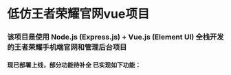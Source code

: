 # 低仿王者荣耀官网vue项目
### 该项目是使用 Node.js (Express.js) + Vue.js (Element UI) 全栈开发的王者荣耀手机端官网和管理后台项目
#### 现已部署上线，部分功能待补全 已实现如下功能：
